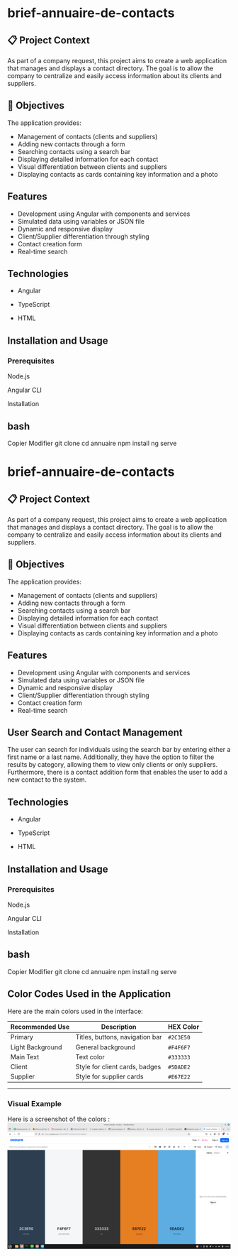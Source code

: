 # brief-annuaire-de-contacts

## 📋 Project Context

As part of a company request, this project aims to create a web application that manages and displays a contact directory. The goal is to allow the company to centralize and easily access information about its clients and suppliers.

## 🎯 Objectives

The application provides:

- Management of contacts (clients and suppliers)
- Adding new contacts through a form
- Searching contacts using a search bar
- Displaying detailed information for each contact
- Visual differentiation between clients and suppliers
- Displaying contacts as cards containing key information and a photo

## Features

- Development using Angular with components and services
- Simulated data using variables or JSON file
- Dynamic and responsive display
- Client/Supplier differentiation through styling
- Contact creation form
- Real-time search
  
## Technologies

- Angular

- TypeScript

- HTML

## Installation and Usage

### Prerequisites

Node.js

Angular CLI

Installation

## bash

Copier
Modifier
git clone <REPO-URL>
cd annuaire
npm install
ng serve

# brief-annuaire-de-contacts

## 📋 Project Context

As part of a company request, this project aims to create a web application that manages and displays a contact directory. The goal is to allow the company to centralize and easily access information about its clients and suppliers.

## 🎯 Objectives

The application provides:

- Management of contacts (clients and suppliers)
- Adding new contacts through a form
- Searching contacts using a search bar
- Displaying detailed information for each contact
- Visual differentiation between clients and suppliers
- Displaying contacts as cards containing key information and a photo

## Features

- Development using Angular with components and services
- Simulated data using variables or JSON file
- Dynamic and responsive display
- Client/Supplier differentiation through styling
- Contact creation form
- Real-time search

## User Search and Contact Management

The user can search for individuals using the search bar by entering either a first name or a last name. Additionally, they have the option to filter the results by category, allowing them to view only clients or only suppliers. Furthermore, there is a contact addition form that enables the user to add a new contact to the system.

## Technologies

- Angular

- TypeScript

- HTML

## Installation and Usage

### Prerequisites
Node.js

Angular CLI

Installation

## bash

Copier
Modifier
git clone <REPO-URL>
cd annuaire
npm install
ng serve

## Color Codes Used in the Application

Here are the main colors used in the interface:

| Recommended Use            | Description                      | HEX Color  |
|---------------------------|--------------------------------|------------|
| Primary                   | Titles, buttons, navigation bar | `#2C3E50`  |
| Light Background          | General background              | `#F4F6F7`  |
| Main Text                 | Text color                     | `#333333`  |
| Client                    | Style for client cards, badges | `#5DADE2`  |
| Supplier                  | Style for supplier cards       | `#E67E22`  |

---

### Visual Example

Here is a screenshot of the colors :
![Palette de couleurs](annuaire/public/palette-de-couleurs.png)